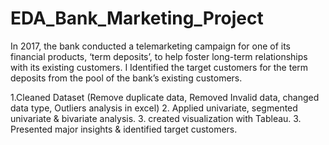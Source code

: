# EDA_Bank_Marketing_Project


In 2017, the bank conducted a telemarketing campaign for one of its financial products, ‘term deposits’, to help foster long-term relationships with its existing customers.
I Identified the target customers for the term deposits from the pool of the bank’s existing customers. 

1.Cleaned Dataset (Remove duplicate data, Removed Invalid data, changed data type, Outliers analysis in excel)
2. Applied univariate, segmented univariate & bivariate analysis.
3.  created visualization with Tableau.
3. Presented major insights & identified target customers.
